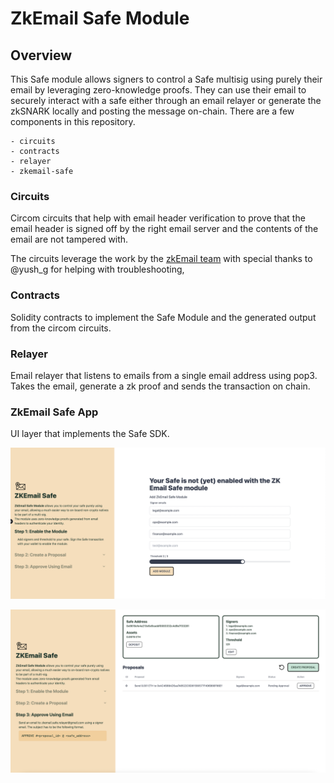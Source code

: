 # ZkEmail Safe Module

## Overview

This Safe module allows signers to control a Safe multisig using purely their email by leveraging zero-knowledge proofs. They can use their email to securely interact with a safe either through an email relayer or generate the zkSNARK locally and posting the message on-chain. There are a few components in this repository.

```
- circuits
- contracts
- relayer
- zkemail-safe
```

### Circuits
Circom circuits that help with email header verification to prove that the email header is signed off by the right email server and the contents of the email are not tampered with. 

The circuits leverage the work by the [zkEmail team](https://github.com/zkemail) with special thanks to @yush_g for helping with troubleshooting,

### Contracts
Solidity contracts to implement the Safe Module and the generated output from the circom circuits.

### Relayer
Email relayer that listens to emails from a single email address using pop3. Takes the email, generate a zk proof and sends the transaction on chain. 

### ZkEmail Safe App
UI layer that implements the Safe SDK.

![Add Module Page](./docs/static/add-module.png)

![Module Dashboard](./docs/static/dashboard.png)